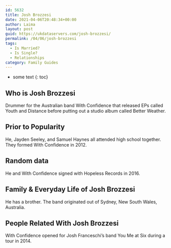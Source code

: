 ```yaml
---
id: 5632
title: Josh Brozzesi
date: 2021-04-06T20:48:34+00:00
author: Laima
layout: post
guid: https://ukdataservers.com/josh-brozzesi/
permalink: /04/06/josh-brozzesi
tags:
  - Is Married?
  - Is Single?
  - Relationships
category: Family Guides
---
```


* some text
{: toc}


## Who is Josh Brozzesi
                  
                  
                  
Drummer for the Australian band With Confidence that released EPs called Youth and Distance before putting out a studio album called Better Weather.
                  
              
            
              
            
                
                
                
## Prior to Popularity
                  
                  
                  
He, Jayden Seeley, and Samuel Haynes all attended high school together. They formed With Confidence in 2012.
                  
              
            
              
            
                
                
                
## Random data
                  
                  
                  
He and With Confidence signed with Hopeless Records in 2016.
                  
              
            
              
            
                
                
                
## Family & Everyday Life of Josh Brozzesi
                  
                  
                  
He has a brother. The band originated out of Sydney, New South Wales, Australia.
                  
              
            
              
            
                
                
                
## People Related With Josh Brozzesi
                  
                  
                  
With Confidence opened for Josh Franceschi&#8217;s band You Me at Six during a tour in 2014.
                  
              
            
              
            
                
              
            
              
              
            
            
              
            
          
          
          